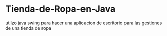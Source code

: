 # Tienda-de-Ropa-en-Java
utilzo java swing para hacer una aplicacion de escritorio para las gestiones de una tienda de ropa
